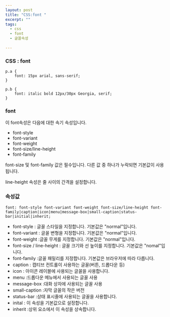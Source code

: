 ```yaml
---
layout: post
title: "CSS:font "
excerpt: ""
tags: 
  - css
  - font
  - 글꼴속성
  
---
```



### CSS : font
```
p.a {
    font: 15px arial, sans-serif;
}

p.b {
    font: italic bold 12px/30px Georgia, serif;
}
```
### font 
이 font속성은 다음에 대한 속기 속성입니다.

+ font-style
+ font-variant
+ font-weight
+ font-size/line-height
+ font-family

font-size 및 font-family 값은 필수입니다. 다른 값 중 하나가 누락되면 기본값이 사용됩니다.

 line-height 속성은 줄 사이의 간격을 설정합니다.
### 속성값
`font: font-style font-variant font-weight font-size/line-height font-family|caption|icon|menu|message-box|small-caption|status-bar|initial|inherit;`

- font-style : 글꼴 스타일을 지정합니다. 기본값은 "normal"입니다.
- font-variant :  글꼴 변형을 지정합니다. 기본값은 "normal"입니다.
- font-weight :글꼴 무게를 지정합니다. 기본값은 "normal"입니다.
- font-size / line-height : 글꼴 크기와 선 높이를 지정합니다. 기본값은 "nomal"입니다.
- font-family :글꼴 패밀리를 지정합니다. 기본값은 브라우저에 따라 다릅니다.
- caption : 캡티브 컨트롤이 사용하는 글꼴(버튼, 드롭다운 등)
- icon : 아이콘 레이블에 사용되는 글꼴을 사용합니다.
- menu :드롭다운 메뉴에서 사용되는 글꼴 사용
- message-box :대화 상자에 사용되는 글꼴 사용
- small-caption :자막 글꼴의 작은 버전
- status-bar :상태 표시줄에 사용되는 글꼴을 사용합니다.
- inital : 이 속성을 기본값으로 설정합니다.
- inherit :상위 요소에서 이 속성을 상속합니다.
 
